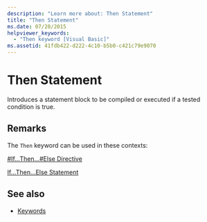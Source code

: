 ```yaml
---
description: "Learn more about: Then Statement"
title: "Then Statement"
ms.date: 07/20/2015
helpviewer_keywords: 
  - "Then keyword [Visual Basic]"
ms.assetid: 41fdb422-d222-4c10-b5b0-c421c79e9070
---
```

# Then Statement

Introduces a statement block to be compiled or executed if a tested condition is true.  
  
## Remarks  

 The `Then` keyword can be used in these contexts:  
  
 [#If...Then...#Else Directive](../directives/if-then-else-directives.md)  
  
 [If...Then...Else Statement](if-then-else-statement.md)  
  
## See also

- [Keywords](../keywords/index.md)

